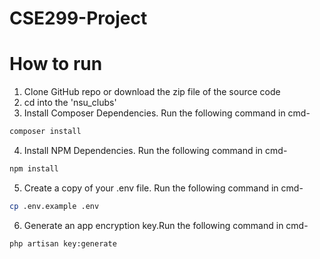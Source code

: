 # CSE299-Project

# How to run
1. Clone GitHub repo or download the zip file of the source code
2. cd into the 'nsu_clubs'
3. Install Composer Dependencies. Run the following command in cmd-
 ```bash
composer install
```
4. Install NPM Dependencies. Run the following command in cmd-
 ```bash
npm install
```
5. Create a copy of your .env file. Run the following command in cmd-
 ```bash
cp .env.example .env
```
6. Generate an app encryption key.Run the following command in cmd-
 ```bash
php artisan key:generate
```
